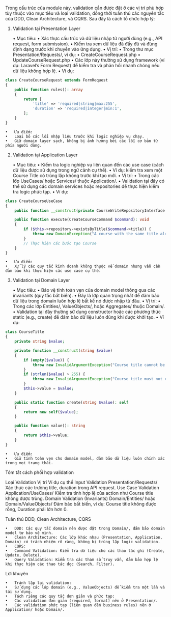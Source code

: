 Trong cấu trúc của module này, validation cần được đặt ở các vị trí phù hợp tùy thuộc vào mục tiêu và loại validation, đồng thời tuân thủ các nguyên tắc của DDD, Clean Architecture, và CQRS. Sau đây là cách tổ chức hợp lý:

1. Validation tại Presentation Layer

	•	Mục tiêu:
	•	Xác thực cấu trúc và dữ liệu nhập từ người dùng (e.g., API request, form submission).
	•	Kiểm tra xem dữ liệu đã đầy đủ và đúng định dạng trước khi chuyển vào ứng dụng.
	•	Vị trí:
	•	Trong thư mục Presentation/Requests/, ví dụ:
	•	CreateCourseRequest.php
	•	UpdateCourseRequest.php
	•	Các lớp này thường sử dụng framework (ví dụ: Laravel’s Form Request) để kiểm tra và phản hồi nhanh chóng nếu dữ liệu không hợp lệ.
	•	Ví dụ:

```php
class CreateCourseRequest extends FormRequest
{
    public function rules(): array
    {
        return [
            'title' => 'required|string|max:255',
            'duration' => 'required|integer|min:1',
        ];
    }
}
```

	•	Ưu điểm:
	•	Loại bỏ các lỗi nhập liệu trước khi logic nghiệp vụ chạy.
	•	Giữ domain layer sạch, không bị ảnh hưởng bởi các lỗi cơ bản từ phía người dùng.

2. Validation tại Application Layer

	•	Mục tiêu:
	•	Kiểm tra logic nghiệp vụ liên quan đến các use case (cách dữ liệu được sử dụng trong ngữ cảnh cụ thể).
	•	Ví dụ: kiểm tra xem một Course Title có trùng lặp không trước khi tạo mới.
	•	Vị trí:
	•	Trong các lớp UseCases/ hoặc Services/ thuộc Application/.
	•	Validation tại đây có thể sử dụng các domain services hoặc repositories để thực hiện kiểm tra logic phức tạp.
	•	Ví dụ:

```php
class CreateCourseUseCase
{
    public function __construct(private CourseWriteRepositoryInterface $repository) {}

    public function execute(CreateCourseCommand $command): void
    {
        if ($this->repository->existsByTitle($command->title)) {
            throw new DomainException("A course with the same title already exists.");
        }
        // Thực hiện các bước tạo Course
    }
}
```

	•	Ưu điểm:
	•	Xử lý các quy tắc kinh doanh không thuộc về domain nhưng vẫn cần đảm bảo khi thực hiện các use case cụ thể.

3. Validation tại Domain Layer

	•	Mục tiêu:
	•	Bảo vệ tính toàn vẹn của domain model thông qua các invariants (quy tắc bất biến).
	•	Đây là lớp quan trọng nhất để đảm bảo dữ liệu trong domain luôn hợp lệ bất kể nó được nhập từ đâu.
	•	Vị trí:
	•	Trong các lớp Entities/, ValueObjects/, hoặc Aggregates/ thuộc Domain/.
	•	Validation tại đây thường sử dụng constructor hoặc các phương thức static (e.g., create) để đảm bảo dữ liệu luôn đúng khi được khởi tạo.
	•	Ví dụ:

```php
class CourseTitle
{
    private string $value;

    private function __construct(string $value)
    {
        if (empty($value)) {
            throw new InvalidArgumentException("Course title cannot be empty.");
        }
        if (strlen($value) > 255) {
            throw new InvalidArgumentException("Course title must not exceed 255 characters.");
        }
        $this->value = $value;
    }

    public static function create(string $value): self
    {
        return new self($value);
    }

    public function value(): string
    {
        return $this->value;
    }
}
```
	•	Ưu điểm:
	•	Giữ tính toàn vẹn cho domain model, đảm bảo dữ liệu luôn chính xác trong mọi trạng thái.

Tóm tắt cách phối hợp validation

Loại Validation	Vị trí	Ví dụ cụ thể
Input Validation	Presentation/Requests/	Xác thực các trường title, duration trong API request.
Use Case Validation	Application/UseCases/	Kiểm tra tính hợp lệ của action như Course title không được trùng.
Domain Validation (Invariants)	Domain/Entities/ hoặc Domain/ValueObjects/	Đảm bảo bất biến, ví dụ: Course title không được rỗng, Duration phải lớn hơn 0.

Tuân thủ DDD, Clean Architecture, CQRS

	•	DDD: Các quy tắc domain nên được đặt trong Domain/, đảm bảo domain model tự bảo vệ mình.
	•	Clean Architecture: Các lớp khác nhau (Presentation, Application, Domain) có trách nhiệm rõ ràng, không bị trùng lặp logic validation.
	•	CQRS:
	•	Command Validation: Kiểm tra dữ liệu cho các thao tác ghi (Create, Update, Delete).
	•	Query Validation: Kiểm tra các tham số truy vấn, đảm bảo hợp lệ khi thực hiện các thao tác đọc (Search, Filter).

Lời khuyên

	•	Tránh lặp lại validation:
	•	Sử dụng các lớp domain (e.g., ValueObjects) để kiểm tra một lần và tái sử dụng.
	•	Tách riêng các quy tắc đơn giản và phức tạp:
	•	Các validation đơn giản (required, format) nên ở Presentation/.
	•	Các validation phức tạp (liên quan đến business rules) nên ở Application/ hoặc Domain/.
 
